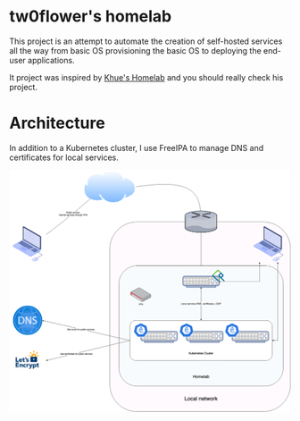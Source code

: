 # tw0flower's homelab
This project is an attempt to automate the creation of self-hosted services all the way from basic OS provisioning the basic OS to deploying the end-user applications.

It project was inspired by [Khue's Homelab](https://github.com/khuedoan/homelab) and you should really check his project. 

# Architecture

In addition to a Kubernetes cluster, I use FreeIPA to manage DNS and certificates for local services.

![High-level diagram of the homelab](./homelab_schema.png)
